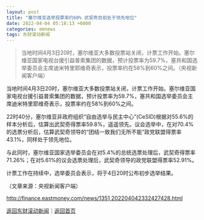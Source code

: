 ```yaml
---
layout: post
title: "塞尔维亚选举投票率约60% 武契奇目前处于领先地位"
date: 2022-04-04 05:18:13 +0800
categories: emnews
tags: 东财滚动新闻
---
```

> 当地时间4月3日20时，塞尔维亚大多数投票站关闭，计票工作开始。塞尔维亚国家电视台援引益普索集团的数据，预计投票率为59.7%，塞共和国选举委员会主席迪米特里耶维奇表示，投票率约在58%到60%之间。（央视新闻客户端）

<p>当地时间4月3日20时，塞尔维亚大多数投票站关闭，计票工作开始。塞尔维亚国家电视台援引益普索集团的数据，预计投票率为59.7%，塞共和国选举委员会主席迪米特里耶维奇表示，投票率约在58%到60%之间。</p>
 <p>22时40分，塞尔维亚非政府组织“自由选举与民主中心”(CeSID)根据对55.6%的样本分析后，估算出武契奇得票率59.8%，遥遥领先。议会选举中，在对70.4%的选票分析后，估算武契奇领导的“团结一致我们无所不能”政党联盟得票率43.1%，同样处于领先地位。</p>
 <p>与此同时，塞尔维亚国家选举委员会在对5.4%的总统选票处理后，武契奇得票率71.26%；在对5.61%的议会选票处理后，武契奇领导的政党联盟得票率52.91%。</p>
 <p>计票工作在持续中，选举委员会表示，将于4日20时公布初步选举结果。</p><p class="em_media">（文章来源：央视新闻客户端）</p>

<http://finance.eastmoney.com/news/1351,202204042332427428.html>

[返回东财滚动新闻](//finews.withounder.com/emnews/)｜[返回首页](//finews.withounder.com/)